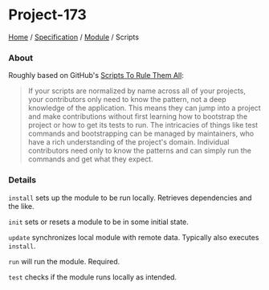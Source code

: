 # Project-173
[Home]: https://github.com/johnryanmal/project-173
[Specification]: https://github.com/johnryanmal/project-173/tree/main/specification
[Module]: https://github.com/johnryanmal/project-173/tree/main/specification/module
[Home] / [Specification] / [Module] / Scripts

### About

Roughly based on GitHub's [Scripts To Rule Them All](https://github.com/github/scripts-to-rule-them-all):
> If your scripts are normalized by name across all of your projects, your contributors only need to know the pattern, not a deep knowledge of the application. This means they can jump into a project and make contributions without first learning how to bootstrap the project or how to get its tests to run.
> The intricacies of things like test commands and bootstrapping can be managed by maintainers, who have a rich understanding of the project's domain. Individual contributors need only to know the patterns and can simply run the commands and get what they expect.

### Details

`install` sets up the module to be run locally. Retrieves dependencies and the like.

`init` sets or resets a module to be in some initial state.

`update` synchronizes local module with remote data. Typically also executes `install`.

`run` will run the module. Required.

`test` checks if the module runs locally as intended.


